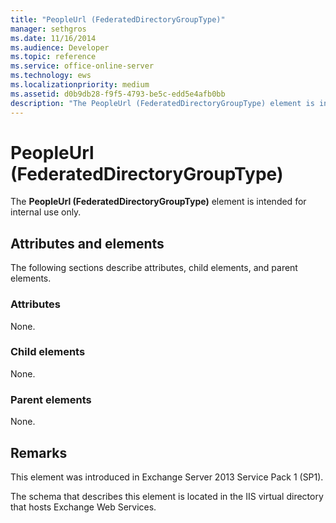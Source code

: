 ```yaml
---
title: "PeopleUrl (FederatedDirectoryGroupType)"
manager: sethgros
ms.date: 11/16/2014
ms.audience: Developer
ms.topic: reference
ms.service: office-online-server
ms.technology: ews
ms.localizationpriority: medium
ms.assetid: d0b9db28-f9f5-4793-be5c-edd5e4afb0bb
description: "The PeopleUrl (FederatedDirectoryGroupType) element is intended for internal use only."
---
```


# PeopleUrl (FederatedDirectoryGroupType)

The **PeopleUrl (FederatedDirectoryGroupType)** element is intended for internal use only. 

## Attributes and elements

The following sections describe attributes, child elements, and parent elements.
  
### Attributes

None.
  
### Child elements

None.
  
### Parent elements

None.
  
## Remarks

This element was introduced in Exchange Server 2013 Service Pack 1 (SP1).
  
The schema that describes this element is located in the IIS virtual directory that hosts Exchange Web Services.
  

